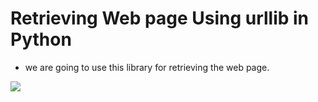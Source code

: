 # Retrieving Web page Using urllib in Python
- we are going to use this library for retrieving the web page.

<img src="/Images/Urllib.png">